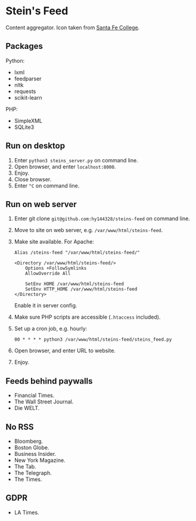 # Stein's Feed

Content aggregator.
Icon taken from [Santa Fe College](https://www.sfcollege.edu/about/index).

## Packages

Python:

*   lxml
*   feedparser
*   nltk
*   requests
*   scikit-learn

PHP:

*   SimpleXML
*   SQLite3

## Run on desktop

1.  Enter `python3 steins_server.py` on command line.
2.  Open browser, and enter `localhost:8000`.
3.  Enjoy.
4.  Close browser.
5.  Enter `^C` on command line.

## Run on web server

1.  Enter git clone `git@github.com:hy144328/steins-feed` on command line.
2.  Move to site on web server, e.g. `/var/www/html/steins-feed`.
3.  Make site available.
    For Apache:

        Alias /steins-feed "/var/www/html/steins-feed/"

        <Directory /var/www/html/steins-feed/>
            Options +FollowSymlinks
            AllowOverride All

            SetEnv HOME /var/www/html/steins-feed
            SetEnv HTTP_HOME /var/www/html/steins-feed
        </Directory>

    Enable it in server config.
4.  Make sure PHP scripts are accessible (`.htaccess` included).
5.  Set up a cron job, e.g. hourly:

        00 * * * * python3 /var/www/html/steins-feed/steins_feed.py

6.  Open browser, and enter URL to website.
7.  Enjoy.

## Feeds behind paywalls

*   Financial Times.
*   The Wall Street Journal.
*   Die WELT.

## No RSS

*   Bloomberg.
*   Boston Globe.
*   Business Insider.
*   New York Magazine.
*   The Tab.
*   The Telegraph.
*   The Times.

## GDPR

*   LA Times.
